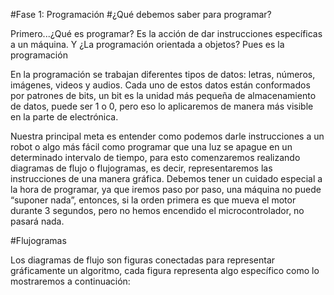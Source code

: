 #Fase 1: 	Programación
#¿Qué debemos saber para programar?

Primero...¿Qué es programar? Es la acción de dar instrucciones específicas a un máquina. Y ¿La programación orientada a objetos? Pues es la programación 

En la programación se trabajan diferentes tipos de datos: letras, números, imágenes, videos y audios. Cada uno de estos datos están conformados por patrones de bits, un bit es la unidad más pequeña de almacenamiento de datos, puede ser 1 o 0, pero eso lo aplicaremos de manera más visible en la parte de electrónica.

Nuestra principal meta es entender como podemos darle instrucciones a un robot o algo más fácil como programar que una luz se apague en un determinado intervalo de tiempo, para esto comenzaremos realizando diagramas de flujo o flujogramas, es decir, representaremos las instrucciones de una manera gráfica. Debemos tener un cuidado especial a la hora de programar, ya que iremos paso por paso, una máquina no puede “suponer nada”, entonces, si la orden primera es que mueva el motor durante 3 segundos, pero no hemos encendido el microcontrolador, no pasará nada.

#Flujogramas

Los diagramas de flujo son figuras conectadas para representar gráficamente un algoritmo, cada figura representa algo específico como lo mostraremos a continuación:
